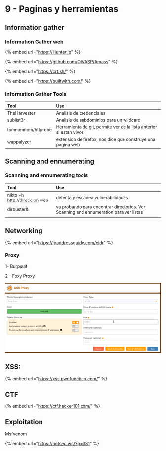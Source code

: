 # 9 - Paginas y herramientas

## Information gather

### Information Gather web

{% embed url="https://Hunter.io" %}

{% embed url="https://github.com/OWASP/Amass" %}

{% embed url="https://crt.sh/" %}

{% embed url="https://builtwith.com/" %}

### Information Gather Tools

| Tool | Use |
| :--- | :--- |
| TheHarvester | Analisis de credenciales |
| sublist3r | Analisis de subdominios para un wildcard |
| tomnomnom/httprobe | Herramienta de git, permite ver de la lista anterior si estan vivos |
| wappalyzer | extension de firefox, nos dice que construye una pagina web |

## Scanning and ennumerating



### Scanning and ennumerating tools

| Tool | Use |
| :--- | :--- |
| nikto -h [http://direccion](http://direccion) web | detecta y escanea vulnerabilidades |
| dirbuster& | va probando para encontrar directorios. Ver Scanning and ennumeration para ver listas |
|  |  |



## Networking

{% embed url="https://ipaddressguide.com/cidr" %}

### Proxy

1- Burpsuit 

2 - Foxy Proxy

![](../.gitbook/assets/imagen%20%28367%29.png)

## XSS:

{% embed url="https://xss.pwnfunction.com/" %}

## CTF

{% embed url="https://ctf.hacker101.com/" %}

## Exploitation

Msfvenom 

{% embed url="https://netsec.ws/?p=331" %}



